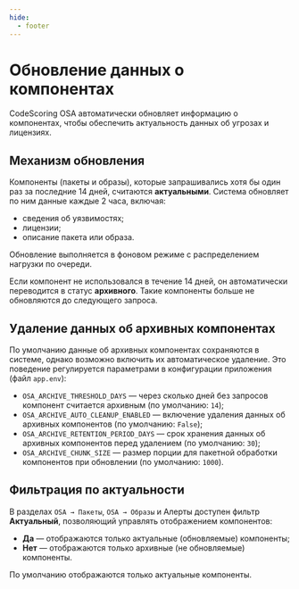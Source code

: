 ```yaml
---
hide:
  - footer
---
```


# Обновление данных о компонентах

CodeScoring OSA автоматически обновляет информацию о компонентах, чтобы обеспечить актуальность данных об угрозах и лицензиях.

## Механизм обновления

Компоненты (пакеты и образы), которые запрашивались хотя бы один раз за последние 14 дней, считаются **актуальными**. Система обновляет по ним данные каждые 2 часа, включая:

- сведения об уязвимостях;
- лицензии;
- описание пакета или образа.

Обновление выполняется в фоновом режиме с распределением нагрузки по очереди.

Если компонент не использовался в течение 14 дней, он автоматически переводится в статус **архивного**. Такие компоненты больше не обновляются до следующего запроса.

## Удаление данных об архивных компонентах

По умолчанию данные об архивных компонентах сохраняются в системе, однако возможно включить их автоматическое удаление. Это поведение регулируется параметрами в конфигурации приложения (файл `app.env`):

- `OSA_ARCHIVE_THRESHOLD_DAYS` — через сколько дней без запросов компонент считается архивным (по умолчанию: `14`);
- `OSA_ARCHIVE_AUTO_CLEANUP_ENABLED` — включение удаления данных об архивных компонентов (по умолчанию: `False`);
- `OSA_ARCHIVE_RETENTION_PERIOD_DAYS` — срок хранения данных об архивных компонентов перед удалением (по умолчанию: `30`);
- `OSA_ARCHIVE_CHUNK_SIZE` — размер порции для пакетной обработки компонентов при обновлении (по умолчанию: `1000`).

## Фильтрация по актуальности

В разделах `OSA → Пакеты`, `OSA → Образы` и Алерты доступен фильтр **Актуальный**, позволяющий управлять отображением компонентов:

- **Да** — отображаются только актуальные (обновляемые) компоненты;
- **Нет** — отображаются только архивные (не обновляемые) компоненты.

По умолчанию отображаются только актуальные компоненты.
